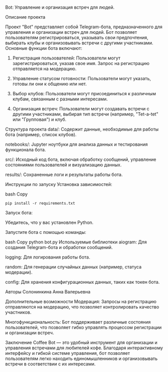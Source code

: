 Bot: Управление и организация встреч для людей.


Описание проекта

Проект "Bot" представляет собой Telegram-бота, предназначенного для управления и организации встреч для людей. Бот позволяет пользователям регистрироваться, указывать свои предпочтения, выбирать клубы и организовывать встречи с другими участниками. Основные функции бота включают:

1. Регистрация пользователей: Пользователи могут зарегистрироваться, указав свое имя. Запрос на регистрацию отправляется на модерацию.

2. Управление статусом готовности: Пользователи могут указать, готовы ли они к общению или нет.

3. Выбор клубов: Пользователи могут присоединиться к различным клубам, связанным с разными интересами.

4. Организация встреч: Пользователи могут создавать встречи с другими участниками, выбирая тип встречи (например, "Tet-a-tet" или "Групповая") и клуб.





Структура проекта
data/: Содержит данные, необходимые для работы бота (например, список клубов).

notebooks/: Jupyter ноутбуки для анализа данных и тестирования функционала бота.

src/: Исходный код бота, включая обработку сообщений, управление состояниями пользователей и визуализацию данных.

results/: Сохраненные логи и результаты работы бота.

Инструкции по запуску
Установка зависимостей:

bash
Copy
```
pip install -r requirements.txt
```
Запуск бота:

Убедитесь, что у вас установлен Python.

Запустите бота с помощью команды:

bash
Copy
python bot.py
Используемые библиотеки
aiogram: Для создания Telegram-бота и обработки сообщений.

logging: Для логирования работы бота.

random: Для генерации случайных данных (например, статуса модерации).

config: Для хранения конфигурационных данных, таких как токен бота.

Авторы
Солонинкина Анна Валерьевна

Дополнительные возможности
Модерация: Запросы на регистрацию отправляются на модерацию, что позволяет контролировать качество участников.

Многофункциональность: Бот поддерживает различные состояния пользователей, что позволяет гибко управлять процессом регистрации и организации встреч.

Заключение
Coffee Bot — это удобный инструмент для организации и управления встречами для любителей кофе. Благодаря интерактивному интерфейсу и гибкой системе управления, бот позволяет пользователям легко находить единомышленников и организовывать встречи в соответствии с их интересами.

